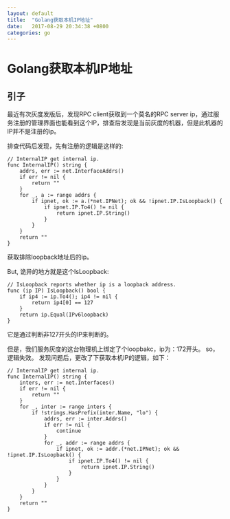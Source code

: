 ```yaml
---
layout: default
title:  "Golang获取本机IP地址"
date:   2017-08-29 20:34:38 +0800
categories: go
---
```


# Golang获取本机IP地址

## 引子
最近有次灰度发版后，发现RPC client获取到一个莫名的RPC server ip，通过服务注册的管理界面也能看到这个IP，排查后发现是当前灰度的机器，但是此机器的IP并不是注册的ip。

排查代码后发现，先有注册的逻辑是这样的:

```
// InternalIP get internal ip.
func InternalIP() string {
	addrs, err := net.InterfaceAddrs()
	if err != nil {
		return ""
	}
	for _, a := range addrs {
		if ipnet, ok := a.(*net.IPNet); ok && !ipnet.IP.IsLoopback() {
			if ipnet.IP.To4() != nil {
				return ipnet.IP.String()
			}
		}
	}
	return ""
}
```
获取排除loopback地址后的ip。

But, 诡异的地方就是这个IsLoopback:

```
// IsLoopback reports whether ip is a loopback address.
func (ip IP) IsLoopback() bool {
	if ip4 := ip.To4(); ip4 != nil {
		return ip4[0] == 127
	}
	return ip.Equal(IPv6loopback)
}

```
它是通过判断非127开头的IP来判断的。

但是，我们服务灰度的这台物理机上绑定了个loopbakc，ip为：172开头。
so，逻辑失效。
发现问题后，更改了下获取本机IP的逻辑，如下：

```
// InternalIP get internal ip.
func InternalIP() string {
	inters, err := net.Interfaces()
	if err != nil {
		return ""
	}
	for _, inter := range inters {
		if !strings.HasPrefix(inter.Name, "lo") {
			addrs, err := inter.Addrs()
			if err != nil {
				continue
			}
			for _, addr := range addrs {
				if ipnet, ok := addr.(*net.IPNet); ok && !ipnet.IP.IsLoopback() {
					if ipnet.IP.To4() != nil {
						return ipnet.IP.String()
					}
				}
			}
		}
	}
	return ""
}

```
